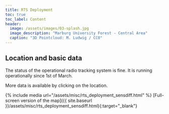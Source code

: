 ```yaml
---
title: RTS Deployment
toc: true
toc_label: Content
header:
  image: /assets/images/03-splash.jpg
  image_description: "Marburg University Forest - Central Area"
  caption: "3D Pointcloud: M. Ludwig / CC0"
---
```




## Location and basic data

The status of the operational radio tracking  system is fine. It is running operationally since 1st of March. 

More data is available by clicking on the location.

{% include media url="/assets/misc/rts_deployment_sensdiff.html" %}
[Full-screen version of the map]({{ site.baseurl }}/assets/misc/rts_deployment_sensdiff.html){:target="_blank"}
